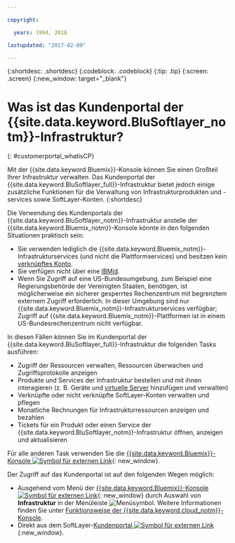 ```yaml
---

copyright:

  years: 1994, 2018

lastupdated: "2017-02-09"

---
```


{:shortdesc: .shortdesc}
{:codeblock: .codeblock}
{:tip: .tip}
{:screen: .screen}
{:new_window: target="_blank"}


# Was ist das Kundenportal der {{site.data.keyword.BluSoftlayer_notm}}-Infrastruktur?
{: #customerportal_whatisCP}

Mit der {{site.data.keyword.Bluemix}}-Konsole können Sie einen Großteil Ihrer Infrastruktur verwalten.  Das Kundenportal der {{site.data.keyword.BluSoftlayer_full}}-Infrastruktur bietet jedoch einige zusätzliche Funktionen für die Verwaltung von Infrastrukturprodukten und -services sowie SoftLayer-Konten.
{:shortdesc}

Die Verwendung des Kundenportals der {{site.data.keyword.BluSoftlayer_notm}}-Infrastruktur anstelle der {{site.data.keyword.Bluemix_notm}}-Konsole könnte in den folgenden Situationen praktisch sein:
  * Sie verwenden lediglich die {{site.data.keyword.Bluemix_notm}}-Infrastrukturservices (und nicht die Plattformservices) und besitzen kein [verknüpftes Konto](/docs/account/softlayerlink.html#link_user_accounts).
  * Sie verfügen nicht über eine [IBMid](/docs/account/softlayerlink.html#switchtoIBMid).
  * Wenn Sie Zugriff auf eine US-Bundesumgebung, zum Beispiel eine Regierungsbehörde der Vereinigten Staaten, benötigen, ist möglicherweise ein sicherer gesperrtes Rechenzentrum mit begrenztem externem Zugriff erforderlich. In dieser Umgebung sind nur {{site.data.keyword.Bluemix_notm}}-Infrastrukturservices verfügbar; Zugriff auf {{site.data.keyword.Bluemix_notm}}-Plattformen ist in einem US-Bundesrechenzentrum nicht verfügbar.

In diesen Fällen können Sie im Kundenportal der {{site.data.keyword.BluSoftlayer_full}}-Infrastruktur die folgenden Tasks ausführen:
  * Zugriff der Ressourcen verwalten, Ressourcen überwachen und Zugriffsprotokolle anzeigen
  * Produkte und Services der Infrastruktur bestellen und mit ihnen interagieren (z. B. Geräte und [virtuelle Server](/docs/vsi/vsi_index.html#getting-started-with-virtual-servers) hinzufügen und verwalten)
  * Verknüpfte oder nicht verknüpfte SoftLayer-Konten verwalten und pflegen
  * Monatliche Rechnungen für Infrastrukturressourcen anzeigen und bezahlen
  * Tickets für ein Produkt oder einen Service der {{site.data.keyword.BluSoftlayer_notm}}-Infrastruktur öffnen, anzeigen und aktualisieren

Für alle anderen Task verwenden Sie die [{{site.data.keyword.Bluemix}}-Konsole ![Symbol für externen Link](../icons/launch-glyph.svg)](https://console.bluemix.net){: new_window}.

Der Zugriff auf das Kundenportal ist auf den folgenden Wegen möglich:
* Ausgehend vom Menü der [{{site.data.keyword.Bluemix}}-Konsole ![Symbol für externen Link](../icons/launch-glyph.svg)](https://console.bluemix.net){: new_window} durch Auswahl von **Infrastruktur** in der Menüleiste ![Menüsymbol](../icons/icon_hamburger.svg). Weitere Informationen finden Sie unter [Funktionsweise der {{site.data.keyword.cloud_notm}}-Konsole](/docs/overview/ui.html#ui).
* Direkt aus dem SoftLayer-[Kundenportal ![Symbol für externen Link](../icons/launch-glyph.svg)](https://control.softlayer.com/){:new_window}.
